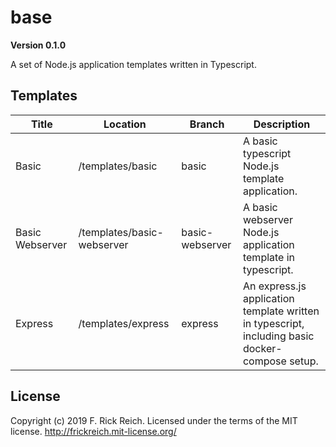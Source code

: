 # base

**Version 0.1.0**

A set of Node.js application templates written in Typescript.

## Templates

| Title             | Location                   | Branch          | Description                                                                                        |
| ----------------- | -------------------------- | --------------- | -------------------------------------------------------------------------------------------------- |
| Basic             | /templates/basic           | basic           | A basic typescript Node.js template application.                                                   |
| Basic Webserver   | /templates/basic-webserver | basic-webserver | A basic webserver Node.js application template in typescript.                                      |
| Express           | /templates/express         | express         | An express.js application template written in typescript, including basic docker-compose setup.    |

## License

Copyright (c) 2019 F. Rick Reich. Licensed under the terms of the MIT license. http://frickreich.mit-license.org/
